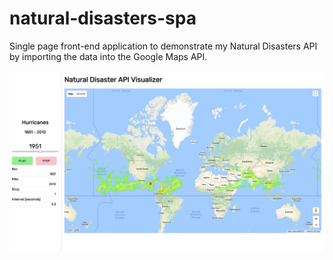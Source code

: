 # natural-disasters-spa
Single page front-end application to demonstrate my Natural Disasters API by importing the data into the Google Maps API.

![SPA heatmap](https://github.com/jackie-ell/natural-disasters-spa/blob/master/public/Screen%20Shot%202017-09-07%20at%2012.08.15%20PM.png)
